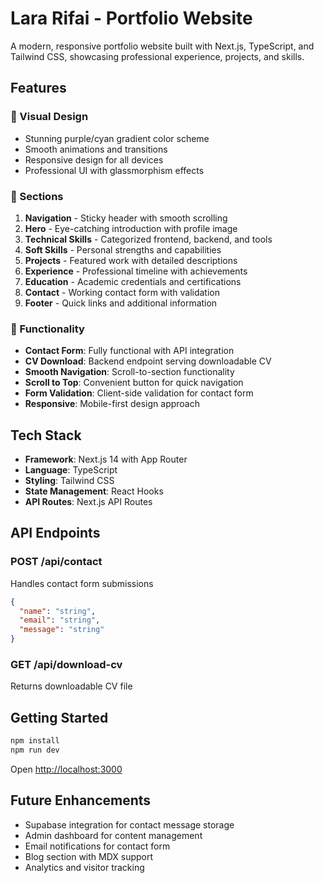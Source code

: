 # Lara Rifai - Portfolio Website

A modern, responsive portfolio website built with Next.js, TypeScript, and Tailwind CSS, showcasing professional experience, projects, and skills.

## Features

### 🎨 Visual Design
- Stunning purple/cyan gradient color scheme
- Smooth animations and transitions
- Responsive design for all devices
- Professional UI with glassmorphism effects

### 📱 Sections
1. **Navigation** - Sticky header with smooth scrolling
2. **Hero** - Eye-catching introduction with profile image
3. **Technical Skills** - Categorized frontend, backend, and tools
4. **Soft Skills** - Personal strengths and capabilities
5. **Projects** - Featured work with detailed descriptions
6. **Experience** - Professional timeline with achievements
7. **Education** - Academic credentials and certifications
8. **Contact** - Working contact form with validation
9. **Footer** - Quick links and additional information

### 🚀 Functionality
- **Contact Form**: Fully functional with API integration
- **CV Download**: Backend endpoint serving downloadable CV
- **Smooth Navigation**: Scroll-to-section functionality
- **Scroll to Top**: Convenient button for quick navigation
- **Form Validation**: Client-side validation for contact form
- **Responsive**: Mobile-first design approach

## Tech Stack

- **Framework**: Next.js 14 with App Router
- **Language**: TypeScript
- **Styling**: Tailwind CSS
- **State Management**: React Hooks
- **API Routes**: Next.js API Routes

## API Endpoints

### POST /api/contact
Handles contact form submissions
```json
{
  "name": "string",
  "email": "string",
  "message": "string"
}
```

### GET /api/download-cv
Returns downloadable CV file

## Getting Started

```bash
npm install
npm run dev
```

Open [http://localhost:3000](http://localhost:3000)

## Future Enhancements
- Supabase integration for contact message storage
- Admin dashboard for content management
- Email notifications for contact form
- Blog section with MDX support
- Analytics and visitor tracking
